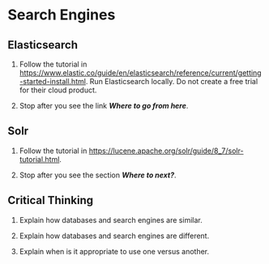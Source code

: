 # Search Engines

## Elasticsearch

1. Follow the tutorial in https://www.elastic.co/guide/en/elasticsearch/reference/current/getting-started-install.html. Run Elasticsearch locally. Do not create a free trial for their cloud product.

1. Stop after you see the link ***Where to go from here***.

## Solr

1. Follow the tutorial in https://lucene.apache.org/solr/guide/8_7/solr-tutorial.html.

1. Stop after you see the section ***Where to next?***.

## Critical Thinking

1. Explain how databases and search engines are similar.

1. Explain how databases and search engines are different.

1. Explain when is it appropriate to use one versus another.
